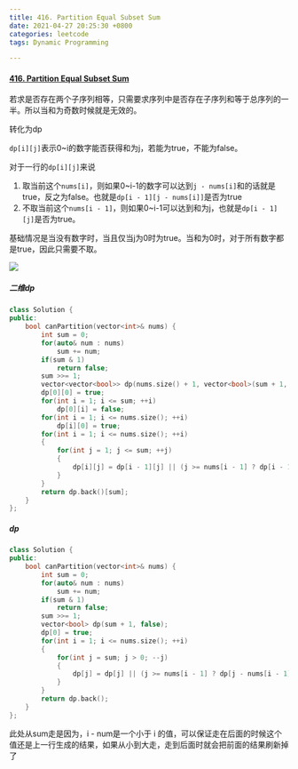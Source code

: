 ```yaml
---
title: 416. Partition Equal Subset Sum
date: 2021-04-27 20:25:30 +0800
categories: leetcode
tags: Dynamic Programming

---
```


#### [416. Partition Equal Subset Sum](https://leetcode.com/problems/partition-equal-subset-sum/)

若求是否存在两个子序列相等，只需要求序列中是否存在子序列和等于总序列的一半。所以当和为奇数时候就是无效的。

转化为dp

`dp[i][j]`表示0~i的数字能否获得和为j，若能为true，不能为false。

对于一行的`dp[i][j]`来说

1. 取当前这个`nums[i]`，则如果0~i-1的数字可以达到`j - nums[i]`和的话就是true，反之为false。也就是`dp[i - 1][j - nums[i]]`是否为true
2. 不取当前这个`nums[i - 1]`，则如果0~i-1可以达到和为j，也就是`dp[i - 1][j]`是否为true。

基础情况是当没有数字时，当且仅当j为0时为true。当和为0时，对于所有数字都是true，因此只需要不取。

![](https://image.cinte.cc/2021/07/14/dd813ec6f1dfb.jpg)

##### 二维dp

```c++
class Solution {
public:
    bool canPartition(vector<int>& nums) {
        int sum = 0;
        for(auto& num : nums)
            sum += num;
        if(sum & 1)
            return false;
        sum >>= 1;
        vector<vector<bool>> dp(nums.size() + 1, vector<bool>(sum + 1, false));
        dp[0][0] = true;
        for(int i = 1; i <= sum; ++i)
            dp[0][i] = false;
        for(int i = 1; i <= nums.size(); ++i)
            dp[i][0] = true;
        for(int i = 1; i <= nums.size(); ++i)
        {
            for(int j = 1; j <= sum; ++j)
            {
                dp[i][j] = dp[i - 1][j] || (j >= nums[i - 1] ? dp[i - 1][j - nums[i - 1]] : false);
            }
        }
        return dp.back()[sum];
    }
};
```

##### dp

```c++
class Solution {
public:
    bool canPartition(vector<int>& nums) {
        int sum = 0;
        for(auto& num : nums)
            sum += num;
        if(sum & 1)
            return false;
        sum >>= 1;
        vector<bool> dp(sum + 1, false);
        dp[0] = true;
        for(int i = 1; i <= nums.size(); ++i)
        {
            for(int j = sum; j > 0; --j)
            {
                dp[j] = dp[j] || (j >= nums[i - 1] ? dp[j - nums[i - 1]] : false);
            }
        }
        return dp.back();
    }
};
```

此处从sum走是因为，i - num是一个小于 i 的值，可以保证走在后面的时候这个值还是上一行生成的结果，如果从小到大走，走到后面时就会把前面的结果刷新掉了
